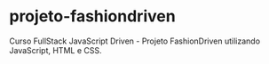 # projeto-fashiondriven
Curso FullStack JavaScript Driven - Projeto FashionDriven utilizando JavaScript, HTML e CSS.
